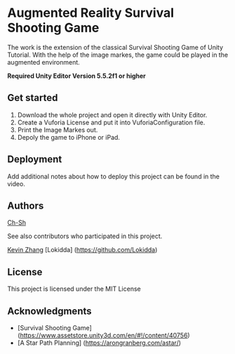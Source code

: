 # Augmented Reality Survival Shooting Game 
The work is the extension of the classical Survival Shooting Game of Unity Tutorial. With the help of the image markes,
the game could be played in the augmented environment.

**Required Unity Editor Version 5.5.2f1 or higher**

## Get started   

1. Download the whole project and open it directly with Unity Editor.
2. Create a Vuforia License and put it into VuforiaConfiguration file.
3. Print the Image Markes out.
4. Depoly the game to iPhone or iPad.

## Deployment

Add additional notes about how to deploy this project can be found in the video. 

## Authors

[Ch-Sh](https://github.com/Ch-Sh)

See also contributors who participated in this project.

[Kevin Zhang](https://github.com/kevin0932)
[Lokidda] (https://github.com/Lokidda)


## License

This project is licensed under the MIT License

## Acknowledgments

* [Survival Shooting Game] (https://www.assetstore.unity3d.com/en/#!/content/40756) 
* [A Star Path Planning] (https://arongranberg.com/astar/)


